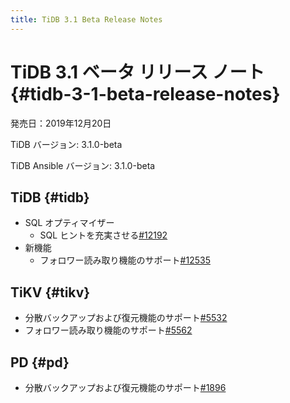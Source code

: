 ```yaml
---
title: TiDB 3.1 Beta Release Notes
---
```


# TiDB 3.1 ベータ リリース ノート {#tidb-3-1-beta-release-notes}

発売日：2019年12月20日

TiDB バージョン: 3.1.0-beta

TiDB Ansible バージョン: 3.1.0-beta

## TiDB {#tidb}

-   SQL オプティマイザー
    -   SQL ヒントを充実させる[#12192](https://github.com/pingcap/tidb/pull/12192)
-   新機能
    -   フォロワー読み取り機能のサポート[#12535](https://github.com/pingcap/tidb/pull/12535)

## TiKV {#tikv}

-   分散バックアップおよび復元機能のサポート[#5532](https://github.com/tikv/tikv/pull/5532)
-   フォロワー読み取り機能のサポート[#5562](https://github.com/tikv/tikv/pull/5562)

## PD {#pd}

-   分散バックアップおよび復元機能のサポート[#1896](https://github.com/pingcap/pd/pull/1896)
